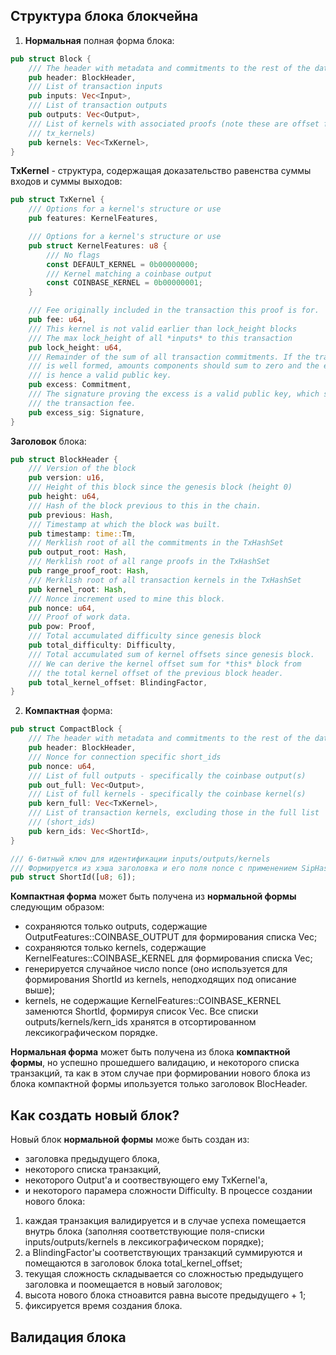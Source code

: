 
## Структура блока блокчейна

1. **Нормальная** полная форма блока:
```rust
pub struct Block {
	/// The header with metadata and commitments to the rest of the data
	pub header: BlockHeader,
	/// List of transaction inputs
	pub inputs: Vec<Input>,
	/// List of transaction outputs
	pub outputs: Vec<Output>,
	/// List of kernels with associated proofs (note these are offset from
	/// tx_kernels)
	pub kernels: Vec<TxKernel>,
}
```


**TxKernel** - cтруктура, содержащая доказательство равенства суммы входов и суммы выходов:
```rust
pub struct TxKernel {
	/// Options for a kernel's structure or use
	pub features: KernelFeatures,

	/// Options for a kernel's structure or use
	pub struct KernelFeatures: u8 {
		/// No flags
		const DEFAULT_KERNEL = 0b00000000;
		/// Kernel matching a coinbase output
		const COINBASE_KERNEL = 0b00000001;
	}

	/// Fee originally included in the transaction this proof is for.
	pub fee: u64,
	/// This kernel is not valid earlier than lock_height blocks
	/// The max lock_height of all *inputs* to this transaction
	pub lock_height: u64,
	/// Remainder of the sum of all transaction commitments. If the transaction
	/// is well formed, amounts components should sum to zero and the excess
	/// is hence a valid public key.
	pub excess: Commitment,
	/// The signature proving the excess is a valid public key, which signs
	/// the transaction fee.
	pub excess_sig: Signature,
}
```

**Заголовок** блока:
```rust
pub struct BlockHeader {
	/// Version of the block
	pub version: u16,
	/// Height of this block since the genesis block (height 0)
	pub height: u64,
	/// Hash of the block previous to this in the chain.
	pub previous: Hash,
	/// Timestamp at which the block was built.
	pub timestamp: time::Tm,
	/// Merklish root of all the commitments in the TxHashSet
	pub output_root: Hash,
	/// Merklish root of all range proofs in the TxHashSet
	pub range_proof_root: Hash,
	/// Merklish root of all transaction kernels in the TxHashSet
	pub kernel_root: Hash,
	/// Nonce increment used to mine this block.
	pub nonce: u64,
	/// Proof of work data.
	pub pow: Proof,
	/// Total accumulated difficulty since genesis block
	pub total_difficulty: Difficulty,
	/// Total accumulated sum of kernel offsets since genesis block.
	/// We can derive the kernel offset sum for *this* block from
	/// the total kernel offset of the previous block header.
	pub total_kernel_offset: BlindingFactor,
}
```

2. **Компактная** форма:
```rust
pub struct CompactBlock {
	/// The header with metadata and commitments to the rest of the data
	pub header: BlockHeader,
	/// Nonce for connection specific short_ids
	pub nonce: u64,
	/// List of full outputs - specifically the coinbase output(s)
	pub out_full: Vec<Output>,
	/// List of full kernels - specifically the coinbase kernel(s)
	pub kern_full: Vec<TxKernel>,
	/// List of transaction kernels, excluding those in the full list
	/// (short_ids)
	pub kern_ids: Vec<ShortId>,
}

/// 6-битный ключ для идентификации inputs/outputs/kernels
/// Формируется из хэша заголовка и его поля nonce с применением SipHash-функции 
pub struct ShortId([u8; 6]);
```

**Компактная форма** может быть получена из **нормальной формы** следующим образом:
- cохраняются только outputs, содержащие OutputFeatures::COINBASE_OUTPUT для формирования списка Vec<Output>;
- сохраняются только kernels, содержащие KernelFeatures::COINBASE_KERNEL для формирования списка Vec<TxKernel>;
- генерируется случайное число nonce (оно используется для формирования ShortId из kernels, неподходящих под описание выше);
- kernels, не содержащие KernelFeatures::COINBASE_KERNEL заменются ShortId, формируя список Vec<ShortId>.
Все cписки outputs/kernels/kern_ids хранятся в отсортированном лексикографическом порядке.
	
**Нормальная форма** может быть получена из блока **компактной формы**, но успешно прошедшего валидацию, и некоторого списка транзакций, та как в этом случае при формировании нового блока из блока компактной формы ипользуется только заголовок BlocHeader.

## Как создать новый блок?
Новый блок **нормальной формы** може быть создан из:
- заголовка предыдущего блока,
- некоторого списка транзакций,
- некоторого Output'a и соотвествующего ему TxKernel'a,
- и некоторого парамера сложности Difficulty.
В процессе создании нового блока:
1. каждая транзакция валидируется и в случае успеха помещается внутрь блока (заполняя соответствующие поля-списки inputs/outputs/kernels в лексикографическом порядке);
2. а BlindingFactor'ы соответствующих транзакций суммируются и помещаются в заголовок блока total_kernel_offset;
3. текущая сложность складывается со сложностью предыдущего заголовка и поомещается в новый заголовок;
4. высота нового блока стноавится равна высоте предыдущего + 1;
5. фиксируется время создания блока.

## Валидация блока



